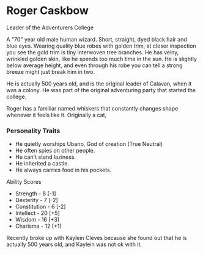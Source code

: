 # Roger Caskbow

Leader of the Adventurers College

A "70" year old male human wizard. Short, straight, dyed black hair and blue eyes. Wearing quality blue robes with golden trim, at closer inspection you see the gold trim is tiny interwoven tree branches. He has veiny, wrinkled golden skin, like he spends too much time in the sun. He is slightly below average height, and even through his robe you can tell a strong breeze might just break him in two.

He is actually 500 years old, and is the original leader of Calavan, when it was a colony. He was part of the original adventuring party that started the college.

Roger has a familiar named whiskers that constantly changes shape whenever it feels like it. Originally a cat, 

### Personality Traits

* He quietly worships Ubano, God of creation (True Neutral)
* He often spies on other people. 
* He can't stand laziness. 
* He inherited a castle. 
* He always carries food in his pockets.

Ability Scores
* Strength - 8 [-1]
* Dexterity - 7 [-2]
* Constitution - 6 [-2]
* Intellect - 20 [+5]
* Wisdom - 16 [+3]
* Charisma - 12 [+1]

Recently broke up with Kaylein Cleves because she found out that he is actually 500 years old, and Kaylein was not ok with it.